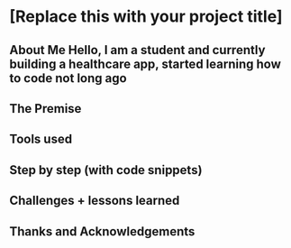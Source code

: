 # [Replace this with your project title]

## About Me Hello, I am a student and currently building a healthcare app, started learning how to code not long ago

## The Premise

## Tools used

## Step by step (with code snippets)

## Challenges + lessons learned

## Thanks and Acknowledgements
